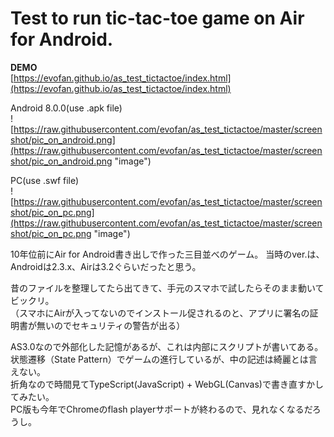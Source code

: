 # Test to run tic-tac-toe game on Air for Android.

**DEMO**  
[https://evofan.github.io/as_test_tictactoe/index.html](https://evofan.github.io/as_test_tictactoe/index.html)  

Android 8.0.0(use .apk file)  
![https://raw.githubusercontent.com/evofan/as_test_tictactoe/master/screenshot/pic_on_android.png](https://raw.githubusercontent.com/evofan/as_test_tictactoe/master/screenshot/pic_on_android.png "image")  

PC(use .swf file)  
![https://raw.githubusercontent.com/evofan/as_test_tictactoe/master/screenshot/pic_on_pc.png](https://raw.githubusercontent.com/evofan/as_test_tictactoe/master/screenshot/pic_on_pc.png "image")  

10年位前にAir for Android書き出しで作った三目並べのゲーム。
当時のver.は、Androidは2.3.x、Airは3.2ぐらいだったと思う。

昔のファイルを整理してたら出てきて、手元のスマホで試したらそのまま動いてビックリ。  
（スマホにAirが入ってないのでインストール促されるのと、アプリに署名の証明書が無いのでセキュリティの警告が出る）  

AS3.0なので外部化した記憶があるが、これは内部にスクリプトが書いてある。  
状態遷移（State Pattern）でゲームの進行しているが、中の記述は綺麗とは言えない。  
折角なので時間見てTypeScript(JavaScript) + WebGL(Canvas)で書き直すかしてみたい。  
PC版も今年でChromeのflash playerサポートが終わるので、見れなくなるだろうし。  
